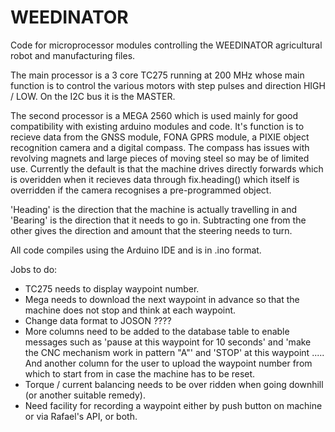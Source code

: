 # WEEDINATOR
Code for microprocessor modules controlling the WEEDINATOR agricultural robot and manufacturing files.

The main processor is a 3 core TC275 running at 200 MHz whose main function is to control the various motors with step pulses and direction HIGH / LOW. On the I2C bus it is the MASTER.

The second processor is a MEGA 2560 which is used mainly for good compatibility with existing arduino modules and code. It's function is to recieve data from the GNSS module, FONA GPRS module, a PIXIE object recognition camera and a digital compass. The compass has issues with revolving magnets and large pieces of moving steel so may be of limited use. Currently the default is that the machine drives directly forwards which is overidden when it recieves data through fix.heading() which itself is overridden if the camera recognises a pre-programmed object.

'Heading' is the direction that the machine is actually travelling in and 'Bearing' is the direction that it needs to go in. Subtracting one from the other gives the direction and amount that the steering needs to turn.

All code compiles using the Arduino IDE and is in .ino format.

Jobs to do: 
* TC275 needs to display waypoint number.
* Mega needs to download the next waypoint in advance so that the machine does not stop and think at each waypoint.
* Change data format to JOSON ????
* More columns need to be added to the database table to enable messages such as 'pause at this waypoint for 10 seconds' and 'make the CNC mechanism work in pattern "A"' and 'STOP' at this waypoint ..... And another column for the user to upload the waypoint number from which to start from in case the machine has to be reset.
* Torque / current balancing needs to be over ridden when going downhill (or another suitable remedy).
* Need facility for recording a waypoint either by push button on machine or via Rafael's API, or both.
